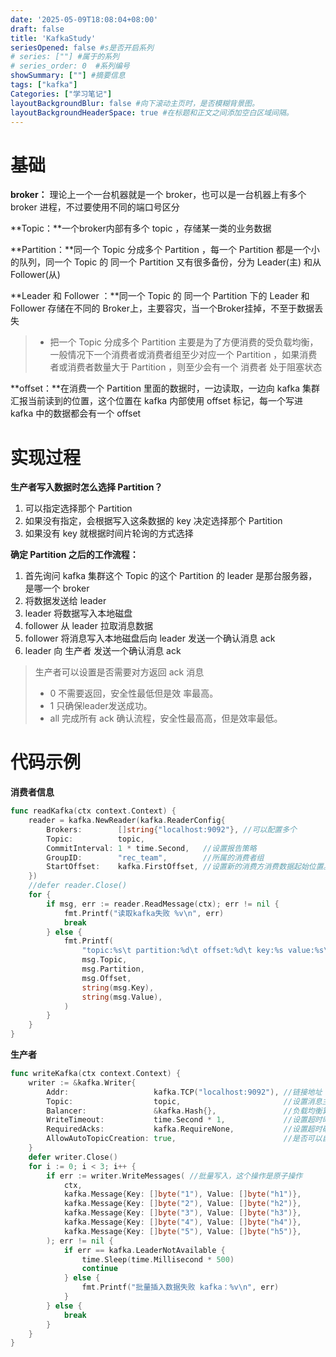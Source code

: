 ```yaml
---
date: '2025-05-09T18:08:04+08:00'
draft: false
title: 'KafkaStudy'
seriesOpened: false #s是否开启系列
# series: [""] #属于的系列 
# series_order: 0  #系列编号
showSummary: [""] #摘要信息
tags: ["kafka"]
Categories: ["学习笔记"]
layoutBackgroundBlur: false #向下滚动主页时，是否模糊背景图。
layoutBackgroundHeaderSpace: true #在标题和正文之间添加空白区域间隔。
---
```

# 基础

**broker：** 理论上一个一台机器就是一个 broker，也可以是一台机器上有多个 broker 进程，不过要使用不同的端口号区分

**Topic：**一个broker内部有多个 topic ，存储某一类的业务数据

**Partition：**同一个 Topic 分成多个 Partition ，每一个 Partition 都是一个小的队列，同一个 Topic 的 同一个 Partition 又有很多备份，分为 Leader(主) 和从 Follower(从) 

**Leader 和 Follower ：**同一个 Topic 的 同一个 Partition 下的 Leader 和 Follower 存储在不同的 Broker上，主要容灾，当一个Broker挂掉，不至于数据丢失 

> - 把一个 Topic 分成多个 Partition 主要是为了方便消费的受负载均衡，一般情况下一个消费者或消费者组至少对应一个 Partition ，如果消费者或消费者数量大于 Partition ，则至少会有一个 消费者 处于阻塞状态

**offset：**在消费一个 Partition 里面的数据时，一边读取，一边向 kafka 集群汇报当前读到的位置，这个位置在 kafka 内部使用 offset 标记，每一个写进 kafka 中的数据都会有一个 offset 

# 实现过程

**生产者写入数据时怎么选择 Partition？**

1. 可以指定选择那个 Partition
2. 如果没有指定，会根据写入这条数据的 key 决定选择那个 Partition
3. 如果没有 key 就根据时间片轮询的方式选择

**确定 Partition 之后的工作流程：**

1. 首先询问 kafka 集群这个 Topic 的这个 Partition 的 leader 是那台服务器，是哪一个 broker 
2. 将数据发送给 leader 
3. leader 将数据写入本地磁盘
4. follower 从 leader 拉取消息数据
5. follower 将消息写入本地磁盘后向 leader 发送一个确认消息 ack
6. leader 向 生产者 发送一个确认消息 ack 

> 生产者可以设置是否需要对方返回 ack 消息
>
> - 0 不需要返回，安全性最低但是效 率最高。
> - 1 只确保leader发送成功。
> - all 完成所有 ack 确认流程，安全性最⾼高，但是效率最低。

# 代码示例

**消费者信息**

~~~go
func readKafka(ctx context.Context) {
	reader = kafka.NewReader(kafka.ReaderConfig{
		Brokers:        []string{"localhost:9092"}, //可以配置多个
		Topic:          topic,
		CommitInterval: 1 * time.Second,   //设置报告策略
		GroupID:        "rec_team",        //所属的消费者组
		StartOffset:    kafka.FirstOffset, //设置新的消费方消费数据起始位置。只在消费方创建时有效
	})
	//defer reader.Close()
	for {
		if msg, err := reader.ReadMessage(ctx); err != nil {
			fmt.Printf("读取kafka失败 %v\n", err)
			break
		} else {
			fmt.Printf(
				"topic:%s\t partition:%d\t offset:%d\t key:%s value:%s\t \n",
				msg.Topic,
				msg.Partition,
				msg.Offset,
				string(msg.Key),
				string(msg.Value),
			)
		}
	}
}
~~~

**生产者**

~~~go
func writeKafka(ctx context.Context) {
	writer := &kafka.Writer{
		Addr:                   kafka.TCP("localhost:9092"), //链接地址
		Topic:                  topic,                       //设置消息主题
		Balancer:               &kafka.Hash{},               //负载均衡算法
		WriteTimeout:           time.Second * 1,             //设置超时时间
		RequiredAcks:           kafka.RequireNone,           //设置超时确认级别
		AllowAutoTopicCreation: true,                        //是否可以自动创建 topic，一般为false，由运维创建
	}
	defer writer.Close()
	for i := 0; i < 3; i++ {
		if err := writer.WriteMessages( //批量写入，这个操作是原子操作
			ctx,
			kafka.Message{Key: []byte("1"), Value: []byte("h1")},
			kafka.Message{Key: []byte("2"), Value: []byte("h2")},
			kafka.Message{Key: []byte("3"), Value: []byte("h3")},
			kafka.Message{Key: []byte("4"), Value: []byte("h4")},
			kafka.Message{Key: []byte("5"), Value: []byte("h5")},
		); err != nil {
			if err == kafka.LeaderNotAvailable {
				time.Sleep(time.Millisecond * 500)
				continue
			} else {
				fmt.Printf("批量插入数据失败 kafka：%v\n", err)
			}
		} else {
			break
		}
	}
}
~~~


